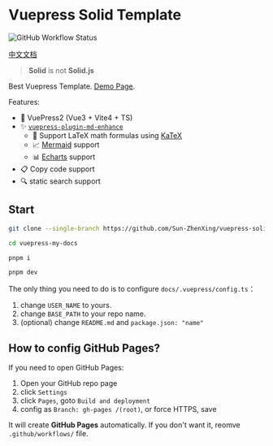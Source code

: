 # Vuepress Solid Template

![GitHub Workflow Status](https://img.shields.io/github/workflow/status/Sun-ZhenXing/vuepress-solid-template/Deploy%20Docs)

[中文文档](./README.zh.md)

> **Solid** is not **Solid.js**

Best Vuepress Template. [Demo Page](https://blog.alexsun.top/vuepress-solid-template/).

Features:
- 🎉 VuePress2 (Vue3 + Vite4 + TS)
- ✨ [`vuepress-plugin-md-enhance`](https://vuepress-theme-hope.github.io/v2/md-enhance/)
    - 📖 Support LaTeX math formulas using [KaTeX](https://katex.org/)
    - 📈 [Mermaid](https://mermaid-js.github.io/mermaid/#/) support
    - 📊 [Echarts](https://echarts.apache.org/) support
- 📋 Copy code support
- 🔍 static search support

## Start

```bash
git clone --single-branch https://github.com/Sun-ZhenXing/vuepress-solid-template.git vuepress-my-docs --depth=1

cd vuepress-my-docs

pnpm i

pnpm dev
```

The only thing you need to do is to configure `docs/.vuepress/config.ts`：
1. change `USER_NAME` to yours.
2. change `BASE_PATH` to your repo name.
3. (optional) change `README.md` and `package.json: "name"`

## How to config GitHub Pages?

If you need to open GitHub Pages:
1. Open your GitHub repo page
2. click `Settings`
3. click `Pages`, goto `Build and deployment`
4. config as `Branch: gh-pages /(root)`, or force HTTPS, save

It will create **GitHub Pages** automatically. If you don't want it, reomve `.github/workflows/` file.
